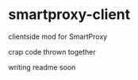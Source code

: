 # smartproxy-client
clientside mod for SmartProxy

crap code thrown together




writing readme soon
